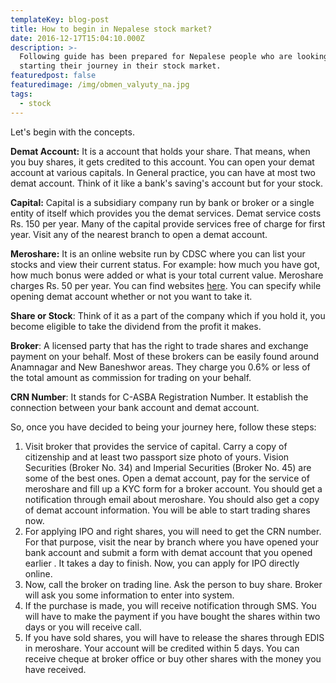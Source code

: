 ```yaml
---
templateKey: blog-post
title: How to begin in Nepalese stock market?
date: 2016-12-17T15:04:10.000Z
description: >-
  Following guide has been prepared for Nepalese people who are looking for
  starting their journey in their stock market.
featuredpost: false
featuredimage: /img/obmen_valyuty_na.jpg
tags:
  - stock
---
```

Let's begin with the concepts.

**Demat Account:** It is a account that holds your share. That means, when you buy shares, it gets credited to this account. You can open your demat account at various capitals. In General practice, you can have at most two demat account. Think of it like a bank's saving's account but for your stock.

**Capital:** Capital is a subsidiary company run by bank or broker or a single entity of itself which provides you the demat services. Demat service costs Rs. 150 per year. Many of the capital provide services free of charge for first year. Visit any of the nearest branch to open a demat account.

**Meroshare:** It is an online website run by CDSC where you can list your stocks and view their current status. For example: how much you have got, how much bonus were added or what is your total current value. Meroshare charges Rs. 50 per year. You can find websites [here](https://meroshare.cdsc.com.np). You can specify while opening demat account whether or not you want to take it. 

**Share or Stock**: Think of it as a part of the company which if you hold it, you become eligible to take the dividend from the profit it makes.

**Broker**: A licensed party that has the right to trade shares and exchange payment on your behalf. Most of these brokers can be easily found around Anamnagar and New Baneshwor areas. They charge you 0.6% or less of the total amount as commission for trading on your behalf.

**CRN Number**: It stands for C-ASBA Registration Number. It establish the connection between your bank account and demat account.

So, once you have decided to being your journey here, follow these steps:

1. Visit broker that provides the service of capital. Carry a copy of citizenship and at least two passport size photo of yours. Vision Securities (Broker No. 34) and Imperial Securities (Broker No. 45) are some of the best ones. Open a demat account, pay for the service of meroshare and fill up a KYC form for a broker account. You should get a notification through email about meroshare. You should also get a copy of demat account information. You will be able to start trading shares now.
2. For applying IPO and right shares, you will need to get the CRN number. For that purpose, visit the near by branch where you have opened your bank account and submit a form with demat account that you opened earlier . It takes a day to finish. Now, you can apply for IPO directly online.
3. Now, call the broker on trading line. Ask the person to buy share. Broker will ask you some information to enter into system.
4. If the purchase is made, you will receive notification through SMS. You will have to make the payment if you have bought the shares within two days or you will receive call. 
5. If you have sold shares, you will have to release the shares through EDIS in meroshare. Your account will be credited within 5 days. You can receive cheque at broker office or buy other shares with the money you have received.
